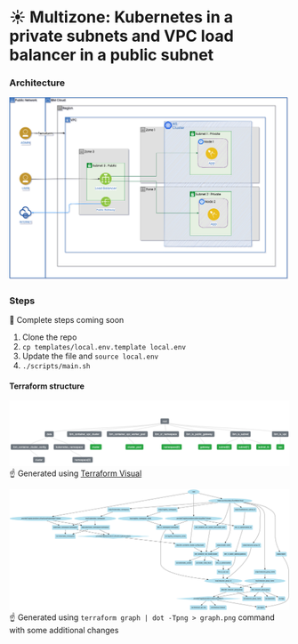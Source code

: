 # :sunny: Multizone: Kubernetes in a private subnets and VPC load balancer in a public subnet

### Architecture
![](/diagrams/architecture_diagram.png)

### Steps

:construction: Complete steps coming soon

1. Clone the repo
2. `cp templates/local.env.template local.env`
3. Update the file and `source local.env`
4. `./scripts/main.sh`


#### Terraform structure

[![](/diagrams/terraform_visual.png)](diagrams/terraform_visual.png)
:point_up: Generated using [Terraform Visual](https://github.com/hieven/terraform-visual)

![](/diagrams/graph.png)
:point_up: Generated using `terraform graph | dot -Tpng > graph.png` command with some additional changes
